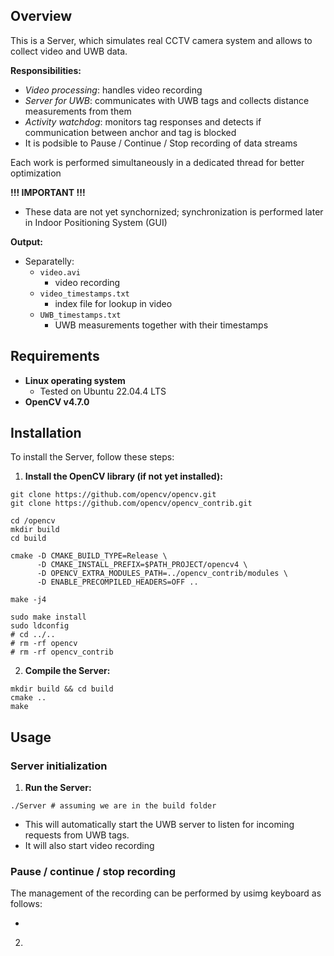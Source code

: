 ## Overview

This is a Server, which simulates real CCTV camera system and allows to collect video and UWB data. 

**Responsibilities:**
- *Video processing*: handles video recording
- *Server for UWB*: communicates with UWB tags and collects distance measurements from them
- *Activity watchdog*: monitors tag responses and detects if communication between anchor and tag is blocked
- It is podsible to Pause / Continue / Stop recording of data streams

Each work is performed simultaneously in a dedicated thread for better optimization

**!!! IMPORTANT !!!**
- These data are not yet synchornized; synchronization is performed later in Indoor Positioning System (GUI)

**Output:**
- Separatelly: 
    - `video.avi`
      - video recording
    - `video_timestamps.txt`
      - index file for lookup in video
    - `UWB_timestamps.txt`
      - UWB measurements together with their timestamps

## Requirements

- **Linux operating system**
  - Tested on Ubuntu 22.04.4 LTS
- **OpenCV v4.7.0**

## Installation

To install the Server, follow these steps:

1. **Install the OpenCV library (if not yet installed):**
```
git clone https://github.com/opencv/opencv.git
git clone https://github.com/opencv/opencv_contrib.git

cd /opencv
mkdir build
cd build

cmake -D CMAKE_BUILD_TYPE=Release \
      -D CMAKE_INSTALL_PREFIX=$PATH_PROJECT/opencv4 \
      -D OPENCV_EXTRA_MODULES_PATH=../opencv_contrib/modules \
      -D ENABLE_PRECOMPILED_HEADERS=OFF ..

make -j4

sudo make install
sudo ldconfig
# cd ../..
# rm -rf opencv
# rm -rf opencv_contrib
```

2. **Compile the Server:**

```
mkdir build && cd build
cmake ..
make
```

## Usage

### Server initialization 

1. **Run the Server:**

```
./Server # assuming we are in the build folder
```

- This will automatically start the UWB server to listen for incoming requests from UWB tags.
- It will also start video recording

### Pause / continue / stop recording

The management of the recording can be performed by usimg keyboard as follows:

- 


2. 